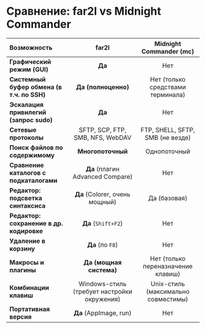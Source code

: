 # Сравнение: far2l vs Midnight Commander

| Возможность | far2l | Midnight Commander (mc) |
| :--- | :---: | :---: |
| **Графический режим (GUI)** | **Да** | Нет |
| **Системный буфер обмена (в т.ч. по SSH)** | **Да (полноценно)** | Нет (только средствами терминала) |
| **Эскалация привилегий (запрос sudo)** | **Да** | Нет |
| **Сетевые протоколы** | SFTP, SCP, FTP, SMB, NFS, WebDAV | FTP, SHELL, SFTP, SMB (не везде) |
| **Поиск файлов по содержимому** | **Многопоточный** | Однопоточный |
| **Сравнение каталогов с подкаталогами** | **Да** (плагин Advanced Compare) | Нет |
| **Редактор: подсветка синтаксиса** | **Да** (Colorer, очень мощный) | Да (базовая) |
| **Редактор: сохранение в др. кодировке** | **Да** (`Shift+F2`) | Нет |
| **Удаление в корзину** | **Да** (по `F8`) | Нет |
| **Макросы и плагины** | **Да (мощная система)** | Нет (только переназначение клавиш) |
| **Комбинации клавиш** | Windows-стиль (требует настройки окружения) | Unix-стиль (максимально совместимы) |
| **Портативная версия** | **Да** (AppImage, run) | Нет |